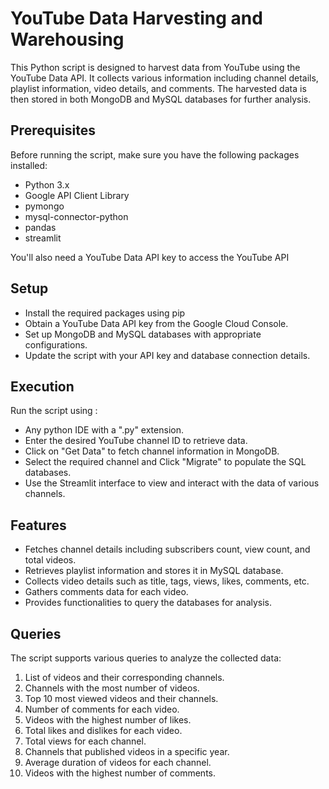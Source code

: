 
# YouTube Data Harvesting and Warehousing

This Python script is designed to harvest data from YouTube using the YouTube Data API. It collects various information including channel details, playlist information, video details, and comments. The harvested data is then stored in both MongoDB and MySQL databases for further analysis.

## Prerequisites
Before running the script, make sure you have the following packages installed:

- Python 3.x
- Google API Client Library
- pymongo
- mysql-connector-python
- pandas
- streamlit

You'll also need a YouTube Data API key to access the YouTube API
## Setup
* Install the required packages using pip
* Obtain a YouTube Data API key from the Google Cloud Console.
* Set up MongoDB and MySQL databases with appropriate configurations.
* Update the script with your API key and database connection details.

## Execution
Run the script using :
* Any python IDE with a ".py" extension.
* Enter the desired YouTube channel ID to retrieve data.
* Click on "Get Data" to fetch channel information in MongoDB.
* Select the required channel and Click "Migrate" to populate the SQL databases.
* Use the Streamlit interface to view and interact with the data of various channels.

## Features
* Fetches channel details including subscribers count, view count, and total videos.
* Retrieves playlist information and stores it in MySQL database.
* Collects video details such as title, tags, views, likes, comments, etc.
* Gathers comments data for each video.
* Provides functionalities to query the databases for analysis.

## Queries
The script supports various queries to analyze the collected data:

1. List of videos and their corresponding channels.
2. Channels with the most number of videos.
3. Top 10 most viewed videos and their channels.
4. Number of comments for each video.
5. Videos with the highest number of likes.
6. Total likes and dislikes for each video.
7. Total views for each channel.
8. Channels that published videos in a specific year.
9. Average duration of videos for each channel.
10. Videos with the highest number of comments.